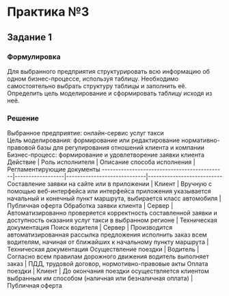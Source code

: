 # Практика №3
## Задание 1
### Формулировка
Для выбранного предприятия структурировать всю информацию об одном бизнес-процессе, используя таблицу. Необходимо самостоятельно выбрать структуру таблицы и заполнить её. Определить цель моделирование и сформировать таблицу исходя из неё.
### Решение
Выбранное предприятие: онлайн-сервис услуг такси<br>
Цель моделирования: формирование или редактирование нормативно-правовой базы для регулирования отношений клиента и компании<br>
Бизнес-процесс: формирование и удовлетворение заявки клиента<br>
Действие                                     | Роль исполнителя | Описание способа исполнения | Регламентирующие документы
---------------------------------------------|------------------|-----------------------------|---------------------------
Составление заявки на сайте или в приложении | Клиент           | Вручную с помощью веб-интерфейса или интерфейса приложения указывается начальный и конечный пункт маршрута, выбирается класс автомобиля | Публичная оферта
Обработка заявки клиента                     | Сервер           | Автоматизированно проверяется корректность составленной заявки и доступность оказания услуг такси в выбранном регионе | Техническая документация
Поиск водителя                               | Сервер           | Производится автоматизированная рассылка предложения исполнить заказ всем водителям, начиная от ближайших к начальному пункту маршрута | Техническая документация
Осуществление поездки                        | Водитель         | Согласно всем правилам дорожного движения водитель выполняет заказ | ПДД, трудовой договор, нормотивно-правовые акты
Оплата поездки                               | Клиент           | До окончания поездки осуществляется клиентом выбранным им способом (наличная или безналичная оплата) | Публичная оферта
